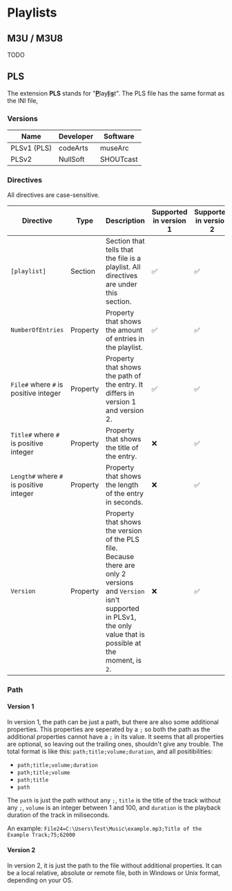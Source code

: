 # Playlists

## M3U / M3U8

TODO

## PLS

The extension **PLS** stands for "<ins>**P**</ins>lay<ins>**l**</ins>i<ins>**s**</ins>t".
The PLS file has the same format as the INI file,

### Versions

| Name | Developer | Software |
| -- | -- | -- |
| PLSv1 (PLS) | codeArts | museArc |
| PLSv2 | NullSoft | SHOUTcast |

### Directives

All directives are case-sensitive.

| Directive | Type | Description | Supported in version 1 | Supported in version 2 | Value | Example |
| -- | -- | -- | -- | -- | -- | -- |
| `[playlist]` | Section | Section that tells that the file is a playlist. All directives are under this section. | ✅ | ✅ | - | `[playlist]` |
| `NumberOfEntries` | Property | Property that shows the amount of entries in the playlist. | ✅ | ✅ | 0 or positive integer | `NumberOfEntries=45` |
| `File#` where `#` is positive integer | Property | Property that shows the path of the entry. It differs in version 1 and version 2. | ✅ | ✅ | See [path](#path). | `File24=C:\Users\Test\Music\example.mp3` |
| `Title#` where `#` is positive integer | Property | Property that shows the title of the entry. | ❌ | ✅ | String | `Title24=Title of the Example Track` |
| `Length#` where `#` is positive integer | Property | Property that shows the length of the entry in seconds. | ❌ | ✅ | String | `Length24=62` |
| `Version` | Property | Property that shows the version of the PLS file. Because there are only 2 versions and `Version` isn't supported in PLSv1, the only value that is possible at the moment, is `2`. | ❌ | ✅ | `2` | `Version=2` |

### Path

#### Version 1

In version 1, the path can be just a path, but there are also some additional properties. This properties are seperated by a `;` so both the path as the additional properties cannot have a `;` in its value. It seems that all properties are optional, so leaving out the trailing ones, shouldn't give any trouble.
The total format is like this: `path;title;volume;duration`, and all positibilities:
 - `path;title;volume;duration`
 - `path;title;volume`
 - `path;title`
 - `path`

The `path` is just the path without any `;`, `title` is the title of the track without any `;`, `volume` is an integer between 1 and 100, and `duration` is the playback duration of the track in miliseconds.

An example:
`File24=C:\Users\Test\Music\example.mp3;Title of the Example Track;75;62000`

#### Version 2

In version 2, it is just the path to the file without additional properties. It can be a local relative, absolute or remote file, both in Windows or Unix format, depending on your OS.

